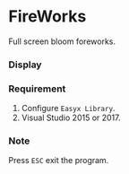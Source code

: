 # FireWorks

Full screen bloom foreworks.

### Display

[]()

### Requirement

1. Configure `Easyx Library`.
2. Visual Studio 2015 or 2017.

### Note

Press `ESC` exit the program.